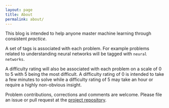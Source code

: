 ```yaml
---
layout: page
title: About
permalink: about/
---
```


This blog is intended to help anyone master machine learning through consistent
*practice*.

A set of tags is associated with each problem. For example problems related to
understanding neural networks will be tagged with `neural networks`.

A difficulty rating will also be associated with each problem on a scale of 0
to 5 with 5 being the most difficult. A difficulty rating of 0 is intended to
take a few minutes to solve while a difficulty rating of 5 may take an hour or
require a highly non-obvious insight.

Problem contributions, corrections and comments are welcome. Please file an
issue or pull request at the [project
repository](https://github.com/awni/jiro).

